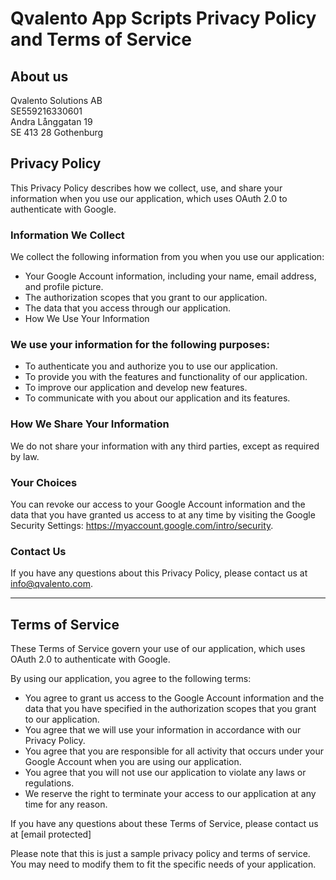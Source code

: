 # Qvalento App Scripts Privacy Policy and Terms of Service

## About us
Qvalento Solutions AB<br>
SE559216330601<br>
Andra Långgatan 19<br>
SE 413 28 Gothenburg

## Privacy Policy

This Privacy Policy describes how we collect, use, and share your information when you use our application, which uses OAuth 2.0 to authenticate with Google.

### Information We Collect

We collect the following information from you when you use our application:

- Your Google Account information, including your name, email address, and profile picture.
- The authorization scopes that you grant to our application.
- The data that you access through our application.
- How We Use Your Information

### We use your information for the following purposes:

- To authenticate you and authorize you to use our application.
- To provide you with the features and functionality of our application.
- To improve our application and develop new features.
- To communicate with you about our application and its features.

### How We Share Your Information
We do not share your information with any third parties, except as required by law.

### Your Choices
You can revoke our access to your Google Account information and the data that you have granted us access to at any time by visiting the Google Security Settings: https://myaccount.google.com/intro/security.

### Contact Us
If you have any questions about this Privacy Policy, please contact us at info@qvalento.com.

---

## Terms of Service
These Terms of Service govern your use of our application, which uses OAuth 2.0 to authenticate with Google.

By using our application, you agree to the following terms:

- You agree to grant us access to the Google Account information and the data that you have specified in the authorization scopes that you grant to our application.
- You agree that we will use your information in accordance with our Privacy Policy.
- You agree that you are responsible for all activity that occurs under your Google Account when you are using our application.
- You agree that you will not use our application to violate any laws or regulations.
- We reserve the right to terminate your access to our application at any time for any reason.

If you have any questions about these Terms of Service, please contact us at [email protected]

Please note that this is just a sample privacy policy and terms of service. You may need to modify them to fit the specific needs of your application.